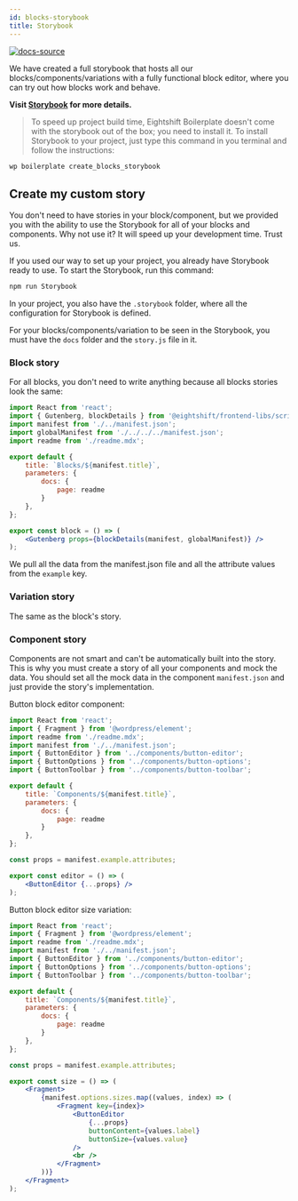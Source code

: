 ```yaml
---
id: blocks-storybook
title: Storybook
---
```


[![docs-source](https://img.shields.io/badge/source-eigthshift--frontend--libs-yellow?style=for-the-badge&logo=javascript&labelColor=2a2a2a)](https://github.com/infinum/eightshift-frontend-libs/tree/develop/blocks/init/src/blocks/)

We have created a full storybook that hosts all our blocks/components/variations with a fully functional block editor, where you can try out how blocks work and behave.

**Visit [Storybook](eightshift-docs/storybook/) for more details.**

> To speed up project build time, Eightshift Boilerplate doesn't come with the storybook out of the box; you need to install it. To install Storybook to your project, just type this command in you terminal and follow the instructions:

```bash
wp boilerplate create_blocks_storybook
```

## Create my custom story

You don't need to have stories in your block/component, but we provided you with the ability to use the Storybook for all of your blocks and components. Why not use it? It will speed up your development time. Trust us.

If you used our way to set up your project, you already have Storybook ready to use. To start the Storybook, run this command:

```bash
npm run Storybook
```

In your project, you also have the `.storybook` folder, where all the configuration for Storybook is defined.

For your blocks/components/variation to be seen in the Storybook, you must have the `docs` folder and the `story.js` file in it.

### Block story

For all blocks, you don't need to write anything because all blocks stories look the same:

```jsx
import React from 'react';
import { Gutenberg, blockDetails } from '@eightshift/frontend-libs/scripts/storybook';
import manifest from './../manifest.json';
import globalManifest from './../../../manifest.json';
import readme from './readme.mdx';

export default {
	title: `Blocks/${manifest.title}`,
	parameters: {
		docs: {
			page: readme
		}
	},
};

export const block = () => (
	<Gutenberg props={blockDetails(manifest, globalManifest)} />
);
```

We pull all the data from the manifest.json file and all the attribute values from the `example` key.

### Variation story

The same as the block's story.

### Component story

Components are not smart and can't be automatically built into the story. This is why you must create a story of all your components and mock the data.
You should set all the mock data in the component `manifest.json` and just provide the story's implementation.

Button block editor component:

```jsx
import React from 'react';
import { Fragment } from '@wordpress/element';
import readme from './readme.mdx';
import manifest from './../manifest.json';
import { ButtonEditor } from '../components/button-editor';
import { ButtonOptions } from '../components/button-options';
import { ButtonToolbar } from '../components/button-toolbar';

export default {
	title: `Components/${manifest.title}`,
	parameters: {
		docs: {
			page: readme
		}
	},
};

const props = manifest.example.attributes;

export const editor = () => (
	<ButtonEditor {...props} />
);
```

Button block editor size variation:

```jsx
import React from 'react';
import { Fragment } from '@wordpress/element';
import readme from './readme.mdx';
import manifest from './../manifest.json';
import { ButtonEditor } from '../components/button-editor';
import { ButtonOptions } from '../components/button-options';
import { ButtonToolbar } from '../components/button-toolbar';

export default {
	title: `Components/${manifest.title}`,
	parameters: {
		docs: {
			page: readme
		}
	},
};

const props = manifest.example.attributes;

export const size = () => (
	<Fragment>
		{manifest.options.sizes.map((values, index) => (
			<Fragment key={index}>
				<ButtonEditor
					{...props}
					buttonContent={values.label}
					buttonSize={values.value}
				/>
				<br />
			</Fragment>
		))}
	</Fragment>
);
```
